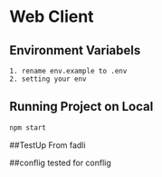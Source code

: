 # Web Client


## Environment Variabels
```
1. rename env.example to .env
2. setting your env
```
## Running Project on Local
```sh
npm start
```

##TestUp
From fadli

##conflig
tested for conflig 
